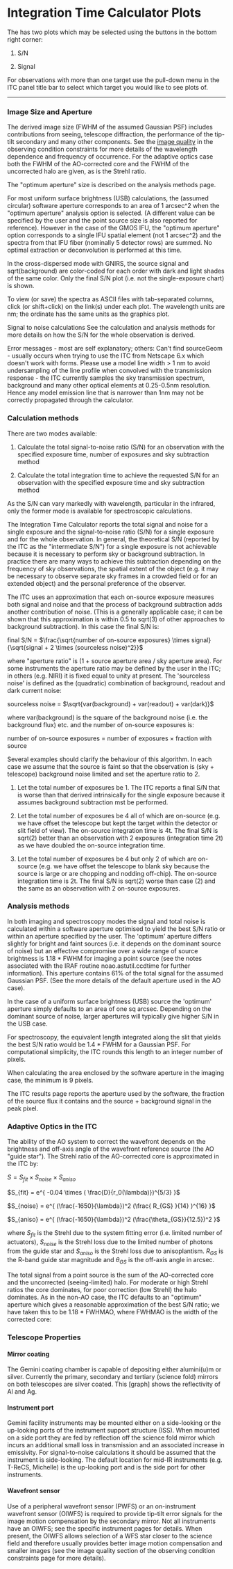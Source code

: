 # Integration Time Calculator Plots

The has two plots which may be selected using the buttons in the bottom right corner:

1. S/N

2. Signal

For observations with more than one target use the pull-down menu in the ITC panel title bar to select which target you would like to see plots of.

---

### Image Size and Aperture

The derived image size (FWHM of the assumed Gaussian PSF) includes contributions from seeing, telescope diffraction, the performance of the tip-tilt secondary and many other components. See the [image quality](../../../constraints/main/iq.md) in the observing condition constraints for more details of the wavelength dependence and frequency of occurrence. For the adaptive optics case both the FWHM of the AO-corrected core and the FWHM of the uncorrected halo are given, as is the Strehl ratio.

The "optimum aperture" size is described on the analysis methods page.

For most uniform surface brightness (USB) calculations, the (assumed circular) software aperture corresponds to an area of 1 arcsec^2 when the "optimum aperture" analysis option is selected. (A different value can be specified by the user and the point source size is also reported for reference). However in the case of the GMOS IFU, the "optimum aperture" option corresponds to a single IFU spatial element (not 1 arcsec^2) and the spectra from that IFU fiber (nominally 5 detector rows) are summed. No optimal extraction or deconvolution is performed at this time.


In the cross-dispersed mode with GNIRS, the source signal and sqrt(background) are color-coded for each order with dark and light shades of the same color. Only the final S/N plot (i.e. not the single-exposure chart) is shown.

To view (or save) the spectra as ASCII files with tab-separated columns, click (or shift+click) on the link(s) under each plot. The wavelength units are nm; the ordinate has the same units as the graphics plot. 


Signal to noise calculations
See the calculation and analysis methods for more details on how the S/N for the whole observation is derived.


Error messages - most are self explanatory; others:
Can't find sourceGeom - usually occurs when trying to use the ITC from Netscape 6.x which doesn't work with forms.
Please use a model line width > 1 nm to avoid undersampling of the line profile when convolved with the transmission response - the ITC currently samples the sky transmission spectrum, background and many other optical elements at 0.25-0.5nm resolution. Hence any model emission line that is narrower than 1nm may not be correctly propagated through the calculator. 
 
### Calculation methods

There are two modes available:

1. Calculate the total signal-to-noise ratio (S/N) for an observation with the specified exposure time, number of exposures and sky subtraction method

2. Calculate the total integration time to achieve the requested S/N for an observation with the specified exposure time and sky subtraction method

As the S/N can vary markedly with wavelength, particular in the infrared, only the former mode is available for spectroscopic calculations.

The Integration Time Calculator reports the total signal and noise for a single exposure and the signal-to-noise ratio (S/N) for a single exposure and for the whole observation. In general, the theoretical S/N (reported by the ITC as the "intermediate S/N") for a single exposure is not achievable because it is necessary to perform sky or background subtraction. In practice there are many ways to achieve this subtraction depending on the frequency of sky observations, the spatial extent of the object (e.g. it may be necessary to observe separate sky frames in a crowded field or for an extended object) and the personal preference of the observer.

The ITC uses an approximation that each on-source exposure measures both signal and noise and that the process of background subtraction adds another contribution of noise. (This is a generally applicable case; it can be shown that this approximation is within 0.5 to sqrt(3) of other approaches to background subtraction). In this case the final S/N is:

final S/N = $\frac{\sqrt{number of on-source exposures} \times signal}{\sqrt{signal + 2 \times (sourceless noise)^2}}$

where "aperture ratio" is (1 + source aperture area / sky aperture area). For some instruments the aperture ratio may be defined by the user in the ITC; in others (e.g. NIRI) it is fixed equal to unity at present. The 'sourceless noise' is defined as the (quadratic) combination of background, readout and dark current noise:

sourceless noise = $\sqrt{var(background) + var(readout) + var(dark)}$

where var(background) is the square of the background noise (i.e. the background flux) etc. and the number of on-source exposures is:

number of on-source exposures = number of exposures $\times$ fraction with source

Several examples should clarify the behaviour of this algorithm. In each case we assume that the source is faint so that the observation is (sky + telescope) background noise limited and set the aperture ratio to 2.

1. Let the total number of exposures be 1. The ITC reports a final S/N that is worse than that derived intrinsically for the single exposure because it assumes background subtraction mst be performed.

2. Let the total number of exposures be 4 all of which are on-source (e.g. we have offset the telescope but kept the target within the detector or slit field of view). The on-source integration time is 4t. The final S/N is sqrt(2) better than an observation with 2 exposures (integration time 2t) as we have doubled the on-source integration time.

3. Let the total number of exposures be 4 but only 2 of which are on-source (e.g. we have offset the telescope to blank sky because the source is large or are chopping and nodding off-chip). The on-source integration time is 2t. The final S/N is sqrt(2) worse than case (2) and the same as an observation with 2 on-source exposures.

### Analysis methods

In both imaging and spectroscopy modes the signal and total noise is calculated within a software aperture optimised to yield the best S/N ratio or within an aperture specified by the user. The 'optimum' aperture differs slightly for bright and faint sources (i.e. it depends on the dominant source of noise) but an effective compromise over a wide range of source brightness is 1.18 * FWHM for imaging a point source (see the notes associated with the IRAF routine noao.astutil.ccdtime for further information). This aperture contains 61% of the total signal for the assumed Gaussian PSF. (See the more details of the default aperture used in the AO case).

In the case of a uniform surface brightness (USB) source the 'optimum' aperture simply defaults to an area of one sq arcsec. Depending on the dominant source of noise, larger apertures will typically give higher S/N in the USB case.

For spectroscopy, the equivalent length integrated along the slit that yields the best S/N ratio would be 1.4 * FWHM for a Gaussian PSF. For computational simplicity, the ITC rounds this length to an integer number of pixels.

When calculating the area enclosed by the software aperture in the imaging case, the minimum is 9 pixels.

The ITC results page reports the aperture used by the software, the fraction of the source flux it contains and the source + background signal in the peak pixel.

### Adaptive Optics in the ITC

The ability of the AO system to correct the wavefront depends on the brightness and off-axis angle of the wavefront reference source (the AO "guide star"). The Strehl ratio of the AO-corrected core is approximated in the ITC by:

$S = S_{fit} \times S_{noise} \times S_{aniso}$

$S_{fit} = e^{ -0.04 \times ( \frac{D}{r_0(\lambda)})^{5/3} }$

$S_{noise} = e^{ (\frac{-1650}{\lambda})^2 (\frac{ R_{GS} }{14} )^{16} }$

$S_{aniso} = e^{ (\frac{-1650}{\lambda})^2 (\frac{\theta_{GS}}{12.5})^2 }$

where $S_{fit}$ is the Strehl due to the system fitting error (i.e. limited number of actuators), $S_{noise}$ is the Strehl loss due to the limited number of photons from the guide star and $S_{aniso}$ is the Strehl loss due to anisoplantism. $R_{GS}$ is the R-band guide star magnitude and $\theta_{GS}$ is the off-axis angle in arcsec.

The total signal from a point source is the sum of the AO-corrected core and the uncorrected (seeing-limited) halo. For moderate or high Strehl ratios the core dominates, for poor correction (low Strehl) the halo dominates. As in the non-AO case, the ITC defaults to an "optimum" aperture which gives a reasonable approximation of the best S/N ratio; we have taken this to be 1.18 * FWHMAO, where FWHMAO is the width of the corrected core: 

### Telescope Properties

#### Mirror coating

The Gemini coating chamber is capable of depositing either alumini(u)m or silver. Currently the primary, secondary and tertiary (science fold) mirrors on both telescopes are silver coated. This [graph] shows the reflectivity of Al and Ag.

#### Instrument port

Gemini facility instruments may be mounted either on a side-looking or the up-looking ports of the instrument support structure (ISS). When mounted on a side port they are fed by reflection off the science fold mirror which incurs an additional small loss in transmission and an associated increase in emissivity. For signal-to-noise calculations it should be assumed that the instrument is side-looking. The default location for mid-IR instruments (e.g. T-ReCS, Michelle) is the up-looking port and is the side port for other instruments. 

#### Wavefront sensor

Use of a peripheral wavefront sensor (PWFS) or an on-instrument wavefront sensor (OIWFS) is required to provide tip-tilt error signals for the image motion compensation by the secondary mirror. Not all instruments have an OIWFS; see the specific instrument pages for details. When present, the OIWFS allows selection of a WFS star closer to the science field and therefore usually provides better image motion compensation and smaller images (see the image quality section of the observing condition constraints page for more details).
